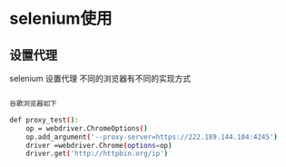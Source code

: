 # selenium使用

## 设置代理
selenium 设置代理  不同的浏览器有不同的实现方式
```bash

谷歌浏览器如下

def proxy_test():
    op = webdriver.ChromeOptions()
    op.add_argument('--proxy-server=https://222.189.144.104:4245')
    driver =webdriver.Chrome(options=op)
    driver.get('http://httpbin.org/ip')
``` 